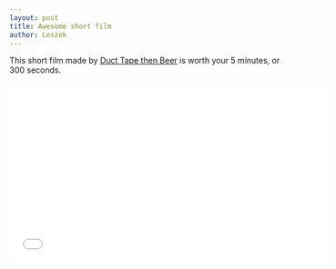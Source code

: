 ```yaml
---
layout: post
title: Awesome short film
author: Leszek
---
```


This short film made by [Duct Tape then Beer](http://www.ducttapethenbeer.com/) is worth your 5 minutes, or 300 seconds.

<iframe width="560" height="315" src="//www.youtube.com/embed/xWtQ8IJoKn0" frameborder="0" allowfullscreen></iframe>

